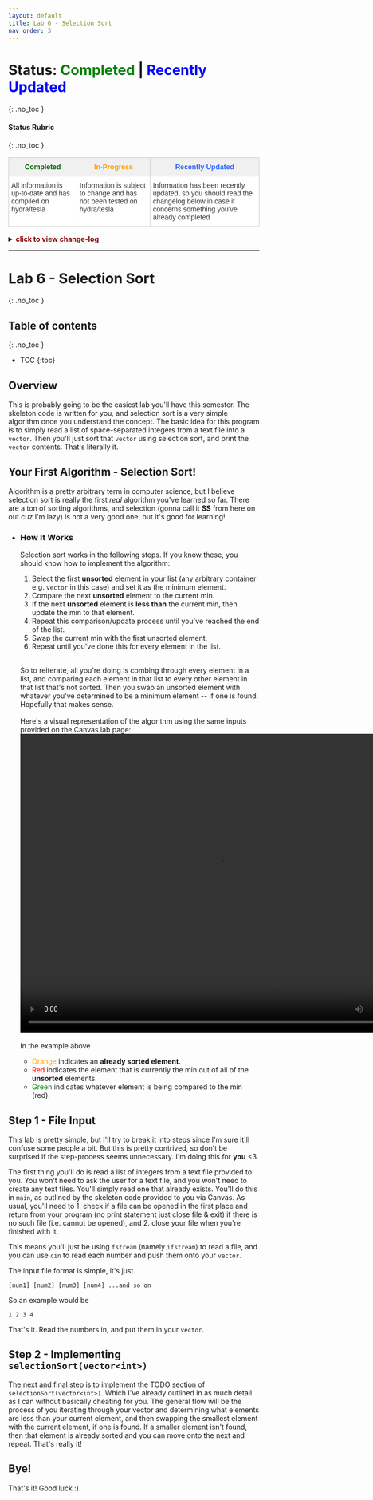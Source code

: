 ```yaml
---
layout: default
title: Lab 6 - Selection Sort
nav_order: 3
---
```


# Status: <font color="green">Completed</font> | <font color="blue">Recently Updated</font>
{: .no_toc }

#### Status Rubric
{: .no_toc }

<style type="text/css">
.tg  {border-collapse:collapse;border-color:#ccc;border-spacing:0;}
.tg td{background-color:#fff;border-color:#ccc;border-style:solid;border-width:1px;color:#333;
  font-family:Arial, sans-serif;font-size:14px;overflow:hidden;padding:10px 5px;word-break:normal;}
.tg th{background-color:#f0f0f0;border-color:#ccc;border-style:solid;border-width:1px;color:#333;
  font-family:Arial, sans-serif;font-size:14px;font-weight:normal;overflow:hidden;padding:10px 5px;word-break:normal;}
.tg .tg-baqh{text-align:center;vertical-align:top}
.tg .tg-amwm{font-weight:bold;text-align:center;vertical-align:top}
.tg .tg-0lax{text-align:left;vertical-align:top}
</style>
<table class="tg">
<thead>
  <tr>
    <th class="tg-baqh"><span style="font-weight:bold;color:#036400">Completed</span></th>
    <th class="tg-amwm"><span style="color:#F8A102">In-Progress</span></th>
    <th class="tg-amwm"><span style="color:#3166FF">Recently Updated</span></th>
  </tr>
</thead>
<tbody>
  <tr>
    <td class="tg-0lax">All information is up-to-date and has compiled on hydra/tesla</td>
    <td class="tg-0lax">Information is subject to change and has not been tested on hydra/tesla</td>
    <td class="tg-0lax">Information has been recently updated, so you should read the changelog below in case it concerns something you've already completed</td>
  </tr>
</tbody>
</table>

<details>
<summary>
<b><font color="maroon">click to view change-log</font></b>
</summary>

  <div markdown="1">

`Wed, 23 Mar 2022 15:51:03 EST`
  - added [Overview](https://ethan0429.github.io/COSC102-Lab-Writeups/labs/lab6.html#overview) section
  - added [Your First Algoritm!](https://ethan0429.github.io/COSC102-Lab-Writeups/labs/lab6.html#your-first-algorithm---selection-sort) section
  - added [How It Works](https://ethan0429.github.io/COSC102-Lab-Writeups/labs/lab6.html#how-it-works) section<br><br>

`Wed, 23 Mar 2022 16:14:03 EST`
  - added [Step 1](https://ethan0429.github.io/COSC102-Lab-Writeups/labs/lab6.html#step-1---file-input) & [Step 2](https://ethan0429.github.io/COSC102-Lab-Writeups/labs/lab6.html#step-2---implementing-selectionsortvectorint) sections

  </div>
</details>
<hr>

# Lab 6 - Selection Sort
{: .no_toc }

## Table of contents
{: .no_toc }
- TOC
{:toc}

## Overview
This is probably going to be the easiest lab you'll have this semester. The skeleton code is written for you, and selection sort is a very simple algorithm once you understand the concept. The basic idea for this program is to simply read a list of space-separated integers from a text file into a `vector`. Then you'll just sort that `vector` using selection sort, and print the `vector` contents. That's literally it.

## Your First Algorithm - Selection Sort!

Algorithm is a pretty arbitrary term in computer science, but I believe selection sort is really the first *real* algorithm you've learned so far. There are a ton of sorting algorithms, and selection (gonna call it **SS** from here on out cuz I'm lazy) is not a very good one, but it's good for learning!

- ### How It Works
    Selection sort works in the following steps. If you know these, you should know how to implement the algorithm:

    1. Select the first **unsorted** element in your list (any arbitrary container e.g. `vector` in this case) and set it as the minimum element.
    2. Compare the next **unsorted** element to the current min.
    3. If the next **unsorted** element is **less than** the current min, then update the min to that element.
    4. Repeat this comparison/update process until you've reached the end of the list.
    5. Swap the current min with the first unsorted element.
    6. Repeat until you've done this for every element in the list.<br><br>

    So to reiterate, all you're doing is combing through every element in a list, and comparing each element in that list to every other element in that list that's not sorted. Then you swap an unsorted element with whatever you've determined to be a minimum element -- if one is found. Hopefully that makes sense.<br><br>Here's a visual representation of the algorithm using the same inputs provided on the Canvas lab page:
    <video controls="controls" width="800" height="600" name="Video Name">
      <source src="../img/ss.mov">
    </video><br><br>
    In the example above
    - <font color="orange">Orange</font> indicates an **already sorted element**. 
    - <font color="red">Red</font> indicates the element that is currently the min out of all of the **unsorted** elements. 
    - <font color="green">Green</font> indicates whatever element is being compared to the min (red).

## Step 1 - File Input
This lab is pretty simple, but I'll try to break it into steps since I'm sure it'll confuse some people a bit. But this is pretty contrived, so don't be surprised if the step-process seems unnecessary. I'm doing this for **you** <3.

The first thing you'll do is read a list of integers from a text file provided to you. You won't need to ask the user for a text file, and you won't need to create any text files. You'll simply read one that already exists. You'll do this in `main`, as outlined by the skeleton code provided to you via Canvas. As usual, you'll need to 1. check if a file can be opened in the first place and return from your program (no print statement just close file & exit) if there is no such file (i.e. cannot be opened), and 2. close your file when you're finished with it.

This means you'll just be using `fstream` (namely `ifstream`) to read a file, and you can use `cin` to read each number and push them onto your `vector`.

The input file format is simple, it's just

<pre><code class="language-plaintext">[num1] [num2] [num3] [num4] ...and so on</code></pre>

So an example would be 

<pre><code class="language-plaintext">1 2 3 4</code></pre>

That's it. Read the numbers in, and put them in your `vector`.

## Step 2 - Implementing `selectionSort(vector<int>)`

The next and final step is to implement the TODO section of `selectionSort(vector<int>)`. Which I've already outlined in as much detail as I can without basically cheating for you. The general flow will be the process of you iterating through your vector and determining what elements are less than your current element, and then swapping the smallest element with the current element, if one is found. If a smaller element isn't found, then that element is already sorted and you can move onto the next and repeat. That's really it!

## Bye!
That's it! Good luck :)